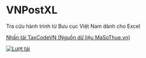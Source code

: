 # VNPostXL
 Tra cứu hành trình từ Bưu cục Việt Nam dành cho Excel

[Nhấn tải TaxCodeVN (Nguồn dữ liệu MaSoThue.vn)](https://github.com/SanbiVN/VNPostXL/releases/download/vnpost/TaxCodeVN_v1.0.zip)

[![Lượt tải](https://img.shields.io/github/downloads/SanbiVN/VNPostXL/total.svg)](https://github.com/SanbiVN/VNPostXL/releases/download/vnpost/TaxCodeVN_v1.0.zip)
